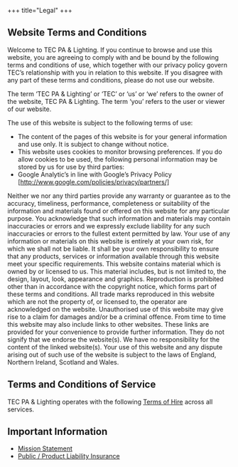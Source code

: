 +++
title="Legal"
+++

## Website Terms and Conditions
Welcome to TEC PA & Lighting. If you continue to browse and use this website, you are agreeing to comply with and be bound by the following terms and conditions of use, which together with our privacy policy govern TEC’s relationship with you in relation to this website. If you disagree with any part of these terms and conditions, please do not use our website.

The term ‘TEC PA & Lighting’ or ‘TEC’ or ‘us’ or ‘we’ refers to the owner of the website, TEC PA & Lighting. The term ‘you’ refers to the user or viewer of our website.

The use of this website is subject to the following terms of use:

* The content of the pages of this website is for your general information and use only. It is subject to change without notice.
* This website uses cookies to monitor browsing preferences. If you do allow cookies to be used, the following personal information may be stored by us for use by third parties:
* Google Analytic’s in line with Google’s Privacy Policy [http://www.google.com/policies/privacy/partners/]

Neither we nor any third parties provide any warranty or guarantee as to the accuracy, timeliness, performance, completeness or suitability of the information and materials found or offered on this website for any particular purpose. You acknowledge that such information and materials may contain inaccuracies or errors and we expressly exclude liability for any such inaccuracies or errors to the fullest extent permitted by law.
Your use of any information or materials on this website is entirely at your own risk, for which we shall not be liable. It shall be your own responsibility to ensure that any products, services or information available through this website meet your specific requirements.
This website contains material which is owned by or licensed to us. This material includes, but is not limited to, the design, layout, look, appearance and graphics. Reproduction is prohibited other than in accordance with the copyright notice, which forms part of these terms and conditions.
All trade marks reproduced in this website which are not the property of, or licensed to, the operator are acknowledged on the website.
Unauthorised use of this website may give rise to a claim for damages and/or be a criminal offence.
From time to time this website may also include links to other websites. These links are provided for your convenience to provide further information. They do not signify that we endorse the website(s). We have no responsibility for the content of the linked website(s).
Your use of this website and any dispute arising out of such use of the website is subject to the laws of England, Northern Ireland, Scotland and Wales.

## Terms and Conditions of Service
TEC PA & Lighting operates with the following [Terms of Hire](/terms.pdf) across all services.

## Important Information
* [Mission Statement](/mission-statement.pdf)
* [Public / Product Liability Insurance](https://nottinghamtec.sharepoint.com/:b:/g/HealthAndSafety/EVeHPpxYJfdLsPaFIFk_t18BnzXv4ubWC8e3B8jgGpbOMw?e=PASsqr)
